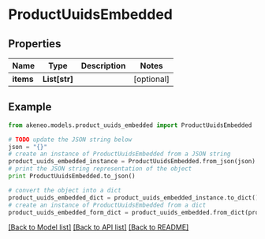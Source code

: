 # ProductUuidsEmbedded


## Properties
Name | Type | Description | Notes
------------ | ------------- | ------------- | -------------
**items** | **List[str]** |  | [optional] 

## Example

```python
from akeneo.models.product_uuids_embedded import ProductUuidsEmbedded

# TODO update the JSON string below
json = "{}"
# create an instance of ProductUuidsEmbedded from a JSON string
product_uuids_embedded_instance = ProductUuidsEmbedded.from_json(json)
# print the JSON string representation of the object
print ProductUuidsEmbedded.to_json()

# convert the object into a dict
product_uuids_embedded_dict = product_uuids_embedded_instance.to_dict()
# create an instance of ProductUuidsEmbedded from a dict
product_uuids_embedded_form_dict = product_uuids_embedded.from_dict(product_uuids_embedded_dict)
```
[[Back to Model list]](../README.md#documentation-for-models) [[Back to API list]](../README.md#documentation-for-api-endpoints) [[Back to README]](../README.md)



